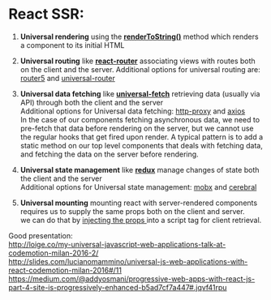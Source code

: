 # React SSR:

1. <strong>Universal rendering</strong> using the <strong><a href="https://facebook.github.io/react/docs/react-dom-server.html#rendertostring">renderToString()</a></strong> method which renders a component to its initial HTML<br>

2. <strong>Universal routing</strong> like <strong><a href="https://github.com/ReactTraining/react-router/blob/master/docs/guides/ServerRendering.md">react-router</a></strong> associating views with routes both on the client and the server. Additional options for universal routing are: <a href="http://router5.github.io/">router5</a> and <a href="https://www.kriasoft.com/universal-router/">universal-router</a>

3. <strong>Universal data fetching</strong> like <strong><a href="https://github.com/Pitzcarraldo/universal-fetch">universal-fetch</a></strong> retrieving data (usually via API) through both the client and the server<br>
Additional options for Universal data fetching: <a href="https://github.com/nodejitsu/node-http-proxy">http-proxy</a> and <a href="https://github.com/mzabriskie/axios">axios</a><br>
In the case of our components fetching asynchronous data, we need to pre-fetch that data before rendering on the server, but we cannot use the regular hooks that get fired upon render. A typical pattern is to add a static method on our top level components that deals with fetching data, and fetching the data on the server before rendering.<br>

4. <strong>Universal state management</strong> like <strong><a href="https://github.com/reactjs/redux/blob/master/docs/recipes/ServerRendering.md">redux</a></strong> manage changes of state both the client and the server<br>
Additional options for Universal state management: <a href="https://mobxjs.github.io/mobx/">mobx</a> and <a href="https://github.com/cerebral/cerebral">cerebral</a>

5. <strong>Universal mounting</strong> mounting react with server-rendered components requires us to supply the same props both on the client and server.<br> we can do that by <a href="https://github.com/reactjs/redux/blob/master/docs/recipes/ServerRendering.md#inject-initial-component-html-and-state">injecting the props </a>into a script tag for client retrieval.




Good presentation:<br>
http://loige.co/my-universal-javascript-web-applications-talk-at-codemotion-milan-2016-2/<br>
http://slides.com/lucianomammino/universal-js-web-applications-with-react-codemotion-milan-2016#/11<br>
https://medium.com/@addyosmani/progressive-web-apps-with-react-js-part-4-site-is-progressively-enhanced-b5ad7cf7a447#.jqvf41rpu

